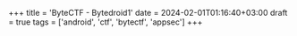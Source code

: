 +++
title = 'ByteCTF - Bytedroid1'
date = 2024-02-01T01:16:40+03:00
draft = true
tags = ['android', 'ctf', 'bytectf', 'appsec']
+++
